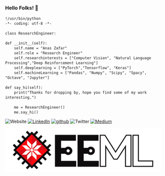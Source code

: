 ### Hello Folks! 👋


    !/usr/bin/python
    -*- coding: utf-8 -*-
    
    class ResearchEngineer:
    
    def __init__(self):
        self.name = "Anas Zafar"
        self.role = "Research Engineer"
        self.researchinterests = ["Computer Vision", "Natural Language Processing","Deep Reinforcement Learning"]
        self.deeplearning = ["PyTorch","Tensorflow", "Keras"]
        self.machineLearning = ["Pandas", "Numpy", "Scipy", "Spacy", "Octave", "Jupyter"]

    def say_hi(self):
        print("Thanks for dropping by, hope you find some of my work interesting.")
        
        me = ResearchEngineer()
        me.say_hi()
        
![Website](https://img.shields.io/badge/website-000000?style=for-the-badge&logo=About.me&logoColor=white)
[![LinkedIn](https://img.shields.io/badge/LinkedIn-0077B5?style=for-the-badge&logo=linkedin&logoColor=white)](https://www.linkedin.com/in/anas-zafar/)
[![github](https://img.shields.io/badge/GitHub-000000?style=for-the-badge&logo=GitHub&logoColor=white)](https://github.com/anas-zafar)
![Twitter](https://img.shields.io/badge/Twitter-1DA1F2?style=for-the-badge&logo=twitter&logoColor=white)
[![Medium](https://img.shields.io/badge/Medium-12100E?style=for-the-badge&logo=medium&logoColor=white)](https://medium.com/@anaszafar98)

![EEML 2021](EEML_2021.png)
<!--
**anas-zafar/anas-zafar** is a ✨ _special_ ✨ repository because its `README.md` (this file) appears on your GitHub profile.
![github](https://img.shields.io/badge/GitHub-000000?style=for-the-badge&logo=GitHub&logoColor=white)]
Here are some ideas to get you started:

- 🔭 I’m currently working on ...
- 🌱 I’m currently learning ...
- 👯 I’m looking to collaborate on ...
- 🤔 I’m looking for help with ...
- 💬 Ask me about ...
- 📫 How to reach me: ...
- 😄 Pronouns: ...
- ⚡ Fun fact: ...
-->
